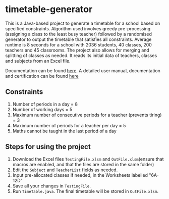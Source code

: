 # timetable-generator
This is a Java-based project to generate a timetable for a school based on specified constraints. Algorithm used involves greedy pre-processing (assigning a class to the least busy teacher) followed by a randomised generator to output the timetable that satisfies all constraints. Average runtime is 8 seconds for a school with 2036 students, 40 classes, 200 teachers and 45 classrooms. The project also allows for merging and splitting of classes as needed.
It reads its initial data of teachers, classes and subjects from an Excel file.

Documentation can be found [here](https://drive.google.com/open?id=1mO1_yHwe77nrEo0kxHWNdxn-zivEhhsG "PDF "). A detailed user manual, documentation and certification can be found [here](https://drive.google.com/drive/folders/12ObKKHioXFmHKC7UD4_BKSotKDg-XKTy "Drive Documentation")



## Constraints
1. Number of periods in a day = 8
2. Number of working days = 5
3. Maximum number of consecutive periods for a teacher (prevents tiring) = 3
4. Maximum number of periods for a teacher per day = 5
4. Maths cannot be taught in the last period of a day


## Steps for using the project
1. Download the Excel files `TestingFile.xlsm` and `OutFile.xlsm`(ensure that macros are enabled, and
  that the files are stored in the same folder)
2. Edit the `Subject` and `TeacherList` fields as needed.
3. Input pre-allocated classes if needed, in the Worksheets labelled "6A-12D"
4. Save all your changes in `TestingFile`.
5. Run `TimeTable.java`. The final timetable will be stored in `OutFile.xlsm`.
